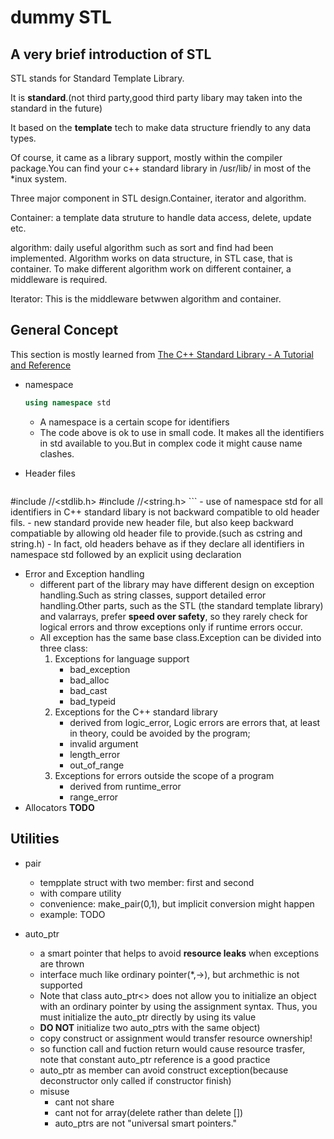 # dummy STL

## A very brief introduction of STL
STL stands for Standard Template Library.

It is **standard**.(not third party,good third party libary may taken into the standard in the future)

It based on the **template** tech to make data structure friendly to any data types.

Of course, it came as a library support, mostly within the compiler package.You can find your c++ standard library in /usr/lib/ in most of the \*inux system.

Three major component in STL design.Container, iterator and algorithm.

Container: a template data struture to handle data access, delete, update etc.

algorithm: daily useful algorithm such as sort and find had been implemented. Algorithm works on data structure, in STL case, that is container. To make different algorithm work on different container, a middleware is required.

Iterator: This is the middleware betwwen algorithm and container.

## General Concept
This section is mostly learned from [The C++ Standard Library - A Tutorial and Reference](http://www.josuttis.com/libbook/)

- namespace
    ```cpp
    using namespace std
    ```
    - A namespace is a certain scope for identifiers
    - The code above is ok to use in small code. It makes all the identifiers in std available to you.But in complex code it might cause name clashes.

- Header files
    ```cpp
#include <cstdlib> //<stdlib.h>
#include <cstring> //<string.h>
    ```
    - use of namespace std for all identifiers in C++ standard libary is not backward compatible to old header fils.
    - new standard provide new header file, but also keep backward compatiable by allowing old header file to provide.(such as cstring and string.h)
    - In fact, old headers behave as if they declare all identifiers in namespace std followed by an explicit
    using declaration

- Error and Exception handling
    - different part of the library may have different design on exception handling.Such as string classes, support detailed error handling.Other parts, such as the STL (the standard template library) and valarrays, prefer
    **speed over safety**, so they rarely check for logical errors and throw exceptions only if runtime
    errors occur.
    - All exception has the same base class.Exception can be divided into three class:
        1. Exceptions for language support
            - bad_exception
            - bad_alloc
            - bad_cast
            - bad_typeid
        2. Exceptions for the C++ standard library
            - derived from logic_error, Logic errors are errors that, at least in theory, could be avoided by the program;
            - invalid argument
            - length_error
            - out_of_range
        3. Exceptions for errors outside the scope of a program
            - derived from runtime_error
            - range_error
- Allocators
    **TODO**

## Utilities
- pair
    - tempplate struct with two member: first and second
    - with compare utility
    - convenience: make_pair(0,1), but implicit conversion might happen
    - example: TODO

- auto_ptr
    - a smart pointer that helps to avoid **resource leaks** when exceptions are thrown
    - interface much like ordinary pointer(\*,->), but archmethic is not supported
    - Note that class auto_ptr<> does not allow you to initialize an object with an ordinary pointer by
    using the assignment syntax. Thus, you must initialize the auto_ptr directly by using its value
    - **DO NOT** initialize two auto_ptrs with the same object)
    - copy construct or assignment would transfer resource ownership!
    - so function call and fuction return would cause resource trasfer, note that constant auto_ptr reference is a good practice
    - auto_ptr as member can avoid construct exception(because deconstructor only called if constructor finish)
    - misuse
        - cant not share
        - cant not for array(delete rather than delete [])
        - auto_ptrs are not "universal smart pointers."
